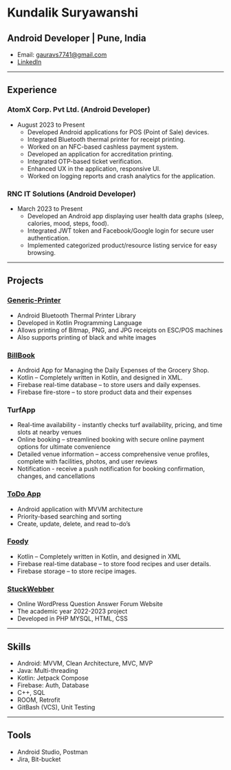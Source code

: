 # Kundalik Suryawanshi

## Android Developer | Pune, India
- Email: gauravs7741@gmail.com
- [LinkedIn](https://www.linkedin.com/in/kundalik-suryawanshi)

---

## Experience
### AtomX Corp. Pvt Ltd. (Android Developer)
- August 2023 to Present
  - Developed Android applications for POS (Point of Sale) devices.
  - Integrated Bluetooth thermal printer for receipt printing.
  - Worked on an NFC-based cashless payment system.
  - Developed an application for accreditation printing.
  - Integrated OTP-based ticket verification.
  - Enhanced UX in the application, responsive UI.
  - Worked on logging reports and crash analytics for the application.

### RNC IT Solutions (Android Developer)
- March 2023 to Present
  - Developed an Android app displaying user health data graphs (sleep, calories, mood, steps, food).
  - Integrated JWT token and Facebook/Google login for secure user authentication.
  - Implemented categorized product/resource listing service for easy browsing.

---

## Projects
### [Generic-Printer](https://github.com/KundalikSuryawanshi/Generic-Printer)
- Android Bluetooth Thermal Printer Library
- Developed in Kotlin Programming Language
- Allows printing of Bitmap, PNG, and JPG receipts on ESC/POS machines
- Also supports printing of black and white images

### [BillBook](https://github.com/KundalikSuryawanshi/BillBook)
- Android App for Managing the Daily Expenses of the Grocery Shop.
- Kotlin – Completely written in Kotlin, and designed in XML.
- Firebase real-time database – to store users and daily expenses.
- Firebase fire-store – to store product data and their expenses

### TurfApp
- Real-time availability - instantly checks turf availability, pricing, and time slots at nearby venues
- Online booking – streamlined booking with secure online payment options for ultimate convenience 
- Detailed venue information – access comprehensive venue profiles, complete with facilities, photos, and user reviews
- Notification - receive a push notification for booking confirmation, changes, and cancellations

### [ToDo App](https://github.com/KundalikSuryawanshi/ToDo-App)
- Android application with MVVM architecture
- Priority-based searching and sorting
- Create, update, delete, and read to-do’s

### [Foody](https://github.com/KundalikSuryawanshi/Foody)
- Kotlin – Completely written in Kotlin, and designed in XML
- Firebase real-time database – to store food recipes and user details.
- Firebase storage – to store recipe images.

### [StuckWebber](https://github.com/KundalikSuryawanshi/Stuck-webber)
- Online WordPress Question Answer Forum Website
- The academic year 2022-2023 project
- Developed in PHP MYSQL, HTML, CSS

---

## Skills
- Android: MVVM, Clean Architecture, MVC, MVP
- Java: Multi-threading
- Kotlin: Jetpack Compose
- Firebase: Auth, Database
- C++, SQL
- ROOM, Retrofit
- GitBash (VCS), Unit Testing

---

## Tools
- Android Studio, Postman
- Jira, Bit-bucket
